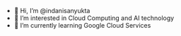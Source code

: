 - 👋 Hi, I’m @indanisanyukta
- 👀 I’m interested in Cloud Computing and AI technology
- 🌱 I’m currently learning Google Cloud Services

<!---
indanisanyukta/indanisanyukta is a ✨ special ✨ repository because its `README.md` (this file) appears on your GitHub profile.
You can click the Preview link to take a look at your changes.
--->
